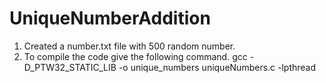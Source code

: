 # UniqueNumberAddition
1. Created a number.txt file with 500 random number.
2. To compile the code give the following command.
gcc -D_PTW32_STATIC_LIB -o unique_numbers uniqueNumbers.c -lpthread


